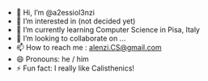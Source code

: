 - 👋 Hi, I’m @a2essiol3nzi
- 👀 I’m interested in (not decided yet)
- 🌱 I’m currently learning Computer Science in Pisa, Italy
- 💞️ I’m looking to collaborate on ...
- 📫 How to reach me : alenzi.CS@gmail.com
- 😄 Pronouns: he / him
- ⚡ Fun fact: I really like Calisthenics!

<!---
a2essiol3nzi/a2essiol3nzi is a ✨ special ✨ repository because its `README.md` (this file) appears on your GitHub profile.
You can click the Preview link to take a look at your changes.
--->
